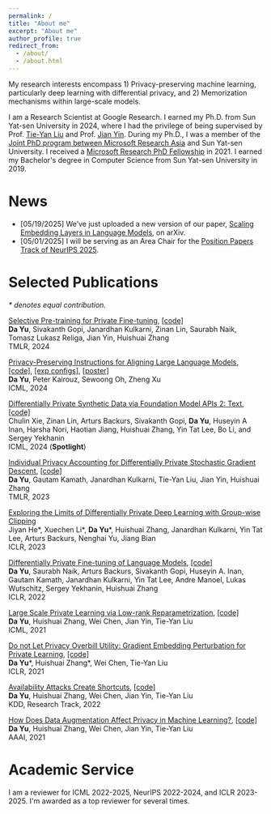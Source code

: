 ```yaml
---
permalink: /
title: "About me"
excerpt: "About me"
author_profile: true
redirect_from: 
  - /about/
  - /about.html
---
```


My research interests encompass 1) Privacy-preserving machine learning, particularly deep learning with differential privacy, and 2) Memorization mechanisms within large-scale models. 

I am a Research Scientist at Google Research. I earned my Ph.D. from Sun Yat-sen University in 2024, where I had the privilege of being supervised by Prof. [Tie-Yan Liu](https://scholar.google.com/citations?user=Nh832fgAAAAJ&hl=en) and Prof. [Jian Yin](https://openreview.net/profile?id=~Jian_Yin3). During my Ph.D., I was a member of the [Joint PhD program between Microsoft Research Asia](https://www.msra.cn/zh-cn/connections/academic-programs/joint-phd) and Sun Yat-sen University. I received a [Microsoft Research PhD Fellowship](https://www.microsoft.com/en-us/research/lab/microsoft-research-asia/articles/eleven-phd-students-are-awarded-the-2021-microsoft-research-asia-fellowship-award/) in 2021. I earned my Bachelor's degree in Computer Science from Sun Yat-sen University in 2019.

News
======

* [05/19/2025] We’ve just uploaded a new version of our paper, [Scaling Embedding Layers in Language Models](https://arxiv.org/abs/2502.01637), on arXiv.
* [05/01/2025] I will be serving as an Area Chair for the [Position Papers Track of NeurIPS 2025](https://neurips.cc/Conferences/2025/CallForPositionPapers).

Selected Publications
======

*\* denotes equal contribution.*

[Selective Pre-training for Private Fine-tuning](https://arxiv.org/abs/2305.13865), [[code]](https://github.com/dayu11/selective_pretraining_for_private_finetuning)<br>
**Da Yu**, Sivakanth Gopi, Janardhan  Kulkarni, Zinan Lin, Saurabh Naik, Tomasz Lukasz Religa, Jian Yin, Huishuai Zhang<br>
TMLR, 2024

[Privacy-Preserving Instructions for Aligning Large Language Models](https://arxiv.org/abs/2402.13659), [[code]](https://github.com/google-research/google-research/tree/master/dp_instructions), [[exp configs]](https://drive.google.com/drive/folders/1ZM5xZoY7thFAhsp9qUDpyf-lJncnd7c5?usp=sharing), [[poster]](https://drive.google.com/file/d/1DMbadZWxfTWDcqkO7n6vultaRPUA5tEC/view?usp=sharing)<br>
**Da Yu**, Peter Kairouz, Sewoong Oh, Zheng Xu<br>
ICML, 2024

[Differentially Private Synthetic Data via Foundation Model APIs 2: Text](https://arxiv.org/abs/2403.01749), [[code]](https://github.com/AI-secure/aug-pe)<br>
Chulin Xie, Zinan Lin, Arturs Backurs, Sivakanth Gopi, **Da Yu**, Huseyin A Inan, Harsha Nori, Haotian Jiang, Huishuai Zhang, Yin Tat Lee, Bo Li, and Sergey Yekhanin<br>
ICML, 2024 (**Spotlight**)

[Individual Privacy Accounting for Differentially Private Stochastic Gradient Descent](https://arxiv.org/abs/2206.02617), [[code]](https://github.com/dayu11/individual_privacy_of_DPSGD)<br>
**Da Yu**, Gautam Kamath, Janardhan Kulkarni, Tie-Yan Liu, Jian Yin, Huishuai Zhang<br>
TMLR, 2023
    
[Exploring the Limits of Differentially Private Deep Learning with Group-wise Clipping](https://openreview.net/pdf?id=oze0clVGPeX)<br>
Jiyan He\*, Xuechen Li\*, **Da Yu**\*, Huishuai Zhang, Janardhan Kulkarni, Yin Tat Lee, Arturs Backurs, Nenghai Yu, Jiang Bian<br>
ICLR, 2023

[Differentially Private Fine-tuning of Language Models](https://arxiv.org/abs/2110.06500), [[code]](https://github.com/huseyinatahaninan/Differentially-Private-Fine-tuning-of-Language-Models)<br>
**Da Yu**, Saurabh Naik, Arturs Backurs, Sivakanth Gopi, Huseyin A. Inan, Gautam Kamath, Janardhan Kulkarni, Yin Tat Lee, Andre Manoel, Lukas Wutschitz, Sergey Yekhanin, Huishuai Zhang<br>
ICLR, 2022

[Large Scale Private Learning via Low-rank Reparametrization](https://arxiv.org/abs/2106.09352), [[code]](https://github.com/dayu11/Differentially-Private-Deep-Learning)<br>
**Da Yu**, Huishuai Zhang, Wei Chen, Jian Yin, Tie-Yan Liu<br>
ICML, 2021

[Do not Let Privacy Overbill Utility: Gradient Embedding Perturbation for Private Learning](https://arxiv.org/abs/2102.12677), [[code]](https://github.com/dayu11/Differentially-Private-Deep-Learning/tree/main/vision/GEP)<br>
**Da Yu**\*, Huishuai Zhang\*, Wei Chen, Tie-Yan Liu<br>
ICLR, 2021

[Availability Attacks Create Shortcuts](https://arxiv.org/abs/2111.00898), [[code]](https://github.com/dayu11/Availability-Attacks-Create-Shortcuts)<br>
**Da Yu**, Huishuai Zhang, Wei Chen, Jian Yin, Tie-Yan Liu<br>
KDD, Research Track, 2022

[How Does Data Augmentation Affect Privacy in Machine Learning?](https://arxiv.org/abs/2007.10567), [[code]](https://github.com/dayu11/MI_with_DA)<br>
**Da Yu**, Huishuai Zhang, Wei Chen, Jian Yin, Tie-Yan Liu<br>
AAAI, 2021


Academic Service
======
I am a reviewer for ICML 2022-2025, NeurIPS 2022-2024, and ICLR 2023-2025. I'm awarded as a top reviewer for several times.

